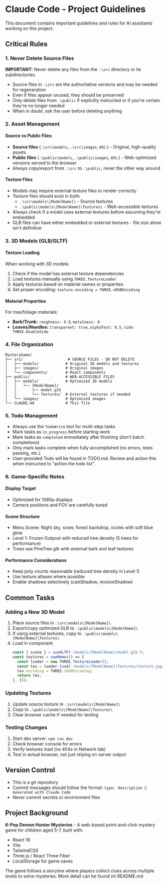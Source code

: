 # Claude Code - Project Guidelines

This document contains important guidelines and rules for AI assistants working on this project.

## Critical Rules

### 1. Never Delete Source Files
**IMPORTANT:** Never delete any files from the `.\src` directory or its subdirectories.

- Source files in `.\src` are the authoritative versions and may be needed for regeneration
- Even if files appear unused, they should be preserved
- Only delete files from `.\public` if explicitly instructed or if you're certain they're no longer needed
- When in doubt, ask the user before deleting anything

### 2. Asset Management

#### Source vs Public Files
- **Source files** (`.\src\models`, `.\src\images`, etc.) - Original, high-quality assets
- **Public files** (`.\public\models`, `.\public\images`, etc.) - Web-optimized versions served to the browser
- Always copy/export from `.\src` to `.\public`, never the other way around

#### Texture Files
- Models may require external texture files to render correctly
- Texture files should exist in both:
  - `.\src\models\[ModelName]\` - Source textures
  - `.\public\models\[ModelName]\Textures\` - Web-accessible textures
- Always check if a model uses external textures before assuming they're embedded
- GLB files can have either embedded or external textures - file size alone isn't definitive

### 3. 3D Models (GLB/GLTF)

#### Texture Loading
When working with 3D models:
1. Check if the model has external texture dependencies
2. Load textures manually using `THREE.TextureLoader`
3. Apply textures based on material names or properties
4. Set proper encoding: `texture.encoding = THREE.sRGBEncoding`

#### Material Properties
For tree/foliage materials:
- **Bark/Trunk:** `roughness: 0.9`, `metalness: 0`
- **Leaves/Needles:** `transparent: true`, `alphaTest: 0.5`, `side: THREE.DoubleSide`

### 4. File Organization

```
MysteryGame/
├── src/                    # SOURCE FILES - DO NOT DELETE
│   ├── models/            # Original 3D models and textures
│   ├── images/            # Original images
│   └── components/        # React components
├── public/                # WEB-ACCESSIBLE FILES
│   ├── models/            # Optimized 3D models
│   │   └── [ModelName]/
│   │       ├── model.glb
│   │       └── Textures/  # External textures if needed
│   └── images/            # Optimized images
└── CLAUDE.md              # This file
```

### 5. Todo Management

- Always use the `TodoWrite` tool for multi-step tasks
- Mark tasks as `in_progress` before starting work
- Mark tasks as `completed` immediately after finishing (don't batch completions)
- Only mark tasks complete when fully accomplished (no errors, tests passing, etc.)
- User-provided Todo will be found in TODO.md. Review and action this when instructed to "action the todo list".

### 6. Game-Specific Notes

#### Display Target
- Optimized for 1080p displays
- Camera positions and FOV are carefully tuned

#### Scene Structure
- Menu Scene: Night sky, snow, forest backdrop, icicles with soft blue glow
- Level 1: Frozen Outpost with reduced tree density (5 trees for performance)
- Trees use PineTree.glb with external bark and leaf textures

#### Performance Considerations
- Keep poly counts reasonable (reduced tree density in Level 1)
- Use texture atlases where possible
- Enable shadows selectively (castShadow, receiveShadow)

## Common Tasks

### Adding a New 3D Model

1. Place source files in `.\src\models\[ModelName]\`
2. Export/copy optimized GLB to `.\public\models\[ModelName]\`
3. If using external textures, copy to `.\public\models\[ModelName]\Textures\`
4. Load in component:
   ```jsx
   const { scene } = useGLTF('/models/[ModelName]/model.glb');
   const textures = useMemo(() => {
     const loader = new THREE.TextureLoader();
     const tex = loader.load('/models/[ModelName]/Textures/texture.jpg');
     tex.encoding = THREE.sRGBEncoding;
     return tex;
   }, []);
   ```

### Updating Textures

1. Update source texture in `.\src\models\[ModelName]\`
2. Copy to `.\public\models\[ModelName]\Textures\`
3. Clear browser cache if needed for testing

### Testing Changes

1. Start dev server: `npm run dev`
2. Check browser console for errors
3. Verify textures load (no 404s in Network tab)
4. Test in actual browser, not just relying on server output

## Version Control

- This is a git repository
- Commit messages should follow the format: `type: description 🤖 Generated with Claude Code`
- Never commit secrets or environment files

## Project Background

**K-Pop Demon Hunter Mysteries** - A web-based point-and-click mystery game for children aged 5-7, built with:
- React 18
- Vite
- TailwindCSS
- Three.js / React Three Fiber
- LocalStorage for game saves

The game follows a storyline where players collect clues across multiple levels to solve mysteries.
More detail can be found int README.md